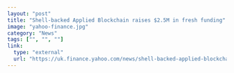 ```yaml
---
layout: "post"
title: "Shell-backed Applied Blockchain raises $2.5M in fresh funding"
image: "yahoo-finance.jpg"
category: "News"
tags: ["", "", ""]
link:
  type: "external"
  url: "https://uk.finance.yahoo.com/news/shell-backed-applied-blockchain-raises-125537688.html"
---
```

